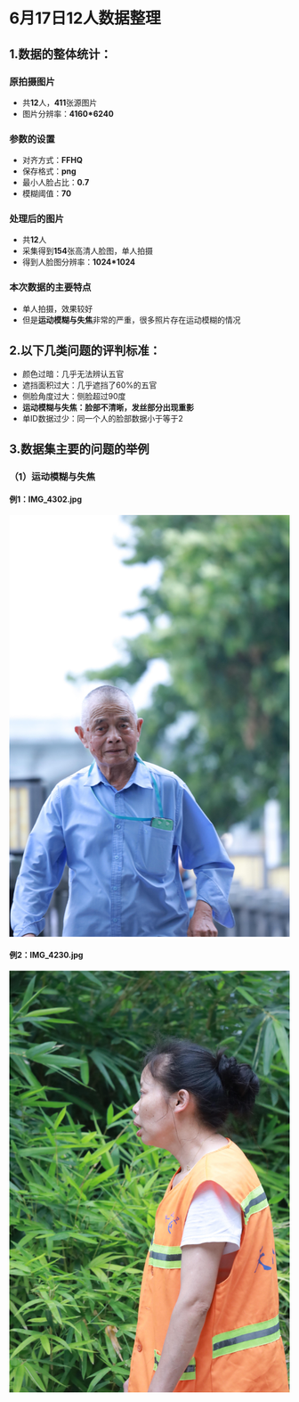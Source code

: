 # 6月17日12人数据整理  

## **1.数据的整体统计：**

### 原拍摄图片

- 共**12**人，**411**张源图片
- 图片分辨率：**4160*6240**

### 参数的设置

- 对齐方式：**FFHQ**
- 保存格式：**png**
- 最小人脸占比：**0.7**
- 模糊阈值：**70**

### 处理后的图片

- 共**12**人
- 采集得到**154**张高清人脸图，单人拍摄
- 得到人脸图分辨率：**1024*1024**

### 本次数据的主要特点

- 单人拍摄，效果较好
- 但是**运动模糊与失焦**非常的严重，很多照片存在运动模糊的情况

## **2.以下几类问题的评判标准：**

- 颜色过暗：几乎无法辨认五官
- 遮挡面积过大：几乎遮挡了60%的五官
- 侧脸角度过大：侧脸超过90度
- **运动模糊与失焦：脸部不清晰，发丝部分出现重影**
- 单ID数据过少：同一个人的脸部数据小于等于2

## 3.数据集主要的问题的举例

### （1）运动模糊与失焦

#### 例1：IMG_4302.jpg

![image-20231022171900609](images/image-20231022171900609.jpg)

#### 例2：IMG_4230.jpg

![image-20231022172140407](images/image-20231022172140407.jpg)
